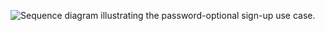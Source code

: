 <div class="full">

![Sequence diagram illustrating the password-optional sign-up use case.](/img/pwd-optional/pwd-optional-dotnet-sign-up-summary.png)

</div>
